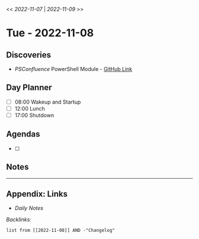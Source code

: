 \<\< *2022-11-07* | *2022-11-09* >>

# Tue - 2022-11-08

## Discoveries

* *PSConfluence* PowerShell Module - [GitHub Link](https://github.com/atlassian/PSConfluence)

## Day Planner

* [ ] 08:00 Wakeup and Startup
* [ ] 12:00 Lunch
* [ ] 17:00 Shutdown

## Agendas

* [ ] 

## Notes

---

## Appendix: Links

* *Daily Notes*

*Backlinks:*

````dataview
list from [[2022-11-08]] AND -"Changelog"
````
